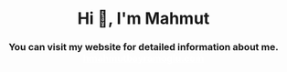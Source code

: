 
<h1 align="center">Hi 👋, I'm Mahmut</h1>
<h3 align="center">You can visit my website for detailed information about me. <br>  <a style=" color:#fff;" href="https://hmahmutbayramoglu.com" target="_blank">hmahmutbayramoglu.com</a></h3>


 
 
